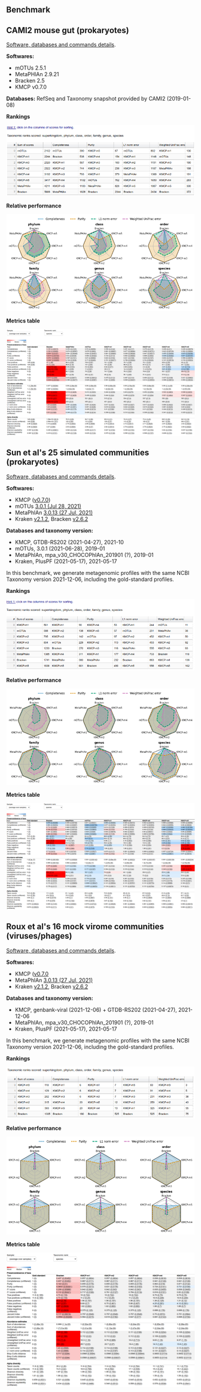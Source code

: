 ## Benchmark

## CAMI2 mouse gut (prokaryotes)

[Software, databases and commands details](https://github.com/shenwei356/kmcp/tree/main/benchmarks/cami2-mouse-gut).

**Softwares:**

- mOTUs 2.5.1
- MetaPHlAn 2.9.21
- Bracken 2.5
- KMCP v0.7.0

**Databases:** RefSeq and Taxonomy snapshot provided by CAMI2 (2019-01-08)


**Rankings**

![](cami2-mouse-gut-rankings.png)


**Relative performance**

![](cami2-mouse-gut-spider_plot_relative.png)

**Metrics table**

![](cami2-mouse-gut-metrics.png)



## Sun et al's 25 simulated communities (prokaryotes)

[Software, databases and commands details](https://github.com/shenwei356/kmcp/tree/main/benchmarks/sun2021).

**Softwares:**

- KMCP ([v0.7.0](https://github.com/shenwei356/kmcp/releases/tag/v0.7.0))
- mOTUs [3.0.1 (Jul 28, 2021)](https://github.com/motu-tool/mOTUs/releases/tag/3.0.1)
- MetaPhlAn [3.0.13 (27 Jul, 2021)](https://github.com/biobakery/MetaPhlAn/releases/tag/3.0.13)
- Kraken [v2.1.2](https://github.com/DerrickWood/kraken2/releases/tag/v2.1.2),
  Bracken [v2.6.2](https://github.com/jenniferlu717/Bracken/releases/tag/v2.6.2)

**Databases and taxonomy version:**

- KMCP,  GTDB-RS202 (2021-04-27), 2021-10
- mOTUs, 3.0.1 (2021-06-28), 2019-01
- MetaPhlAn, mpa_v30_CHOCOPhlAn_201901 (?), 2019-01
- Kraken, PlusPF (2021-05-17), 2021-05-17

In this benchmark, we generate metagenomic profiles with the same NCBI Taxonomy version 2021-12-06,
including the gold-standard profiles.

**Rankings**

![](sun2021-rankings.png)


**Relative performance**

![](sun2021-spider_plot_relative.png)

**Metrics table**

![](sun2021-metrics.png)


## Roux et al's 16 mock virome communities (viruses/phages)

[Software, databases and commands details](https://github.com/shenwei356/kmcp/tree/main/benchmarks/mock-virome).

**Softwares:**

- KMCP ([v0.7.0](https://github.com/shenwei356/kmcp/releases/tag/v0.7.0)
- MetaPhlAn [3.0.13 (27 Jul, 2021)](https://github.com/biobakery/MetaPhlAn/releases/tag/3.0.13)
- Kraken [v2.1.2](https://github.com/DerrickWood/kraken2/releases/tag/v2.1.2),
  Bracken [v2.6.2](https://github.com/jenniferlu717/Bracken/releases/tag/v2.6.2)

**Databases and taxonomy version:**

- KMCP,  genbank-viral (2021-12-06) + GTDB-RS202 (2021-04-27), 2021-12-06
- MetaPhlAn, mpa_v30_CHOCOPhlAn_201901 (?), 2019-01
- Kraken, PlusPF (2021-05-17), 2021-05-17

In this benchmark, we generate metagenomic profiles with the same NCBI Taxonomy version 2021-12-06,
including the gold-standard profiles.

**Rankings**

![](roux2016-rankings.png)


**Relative performance**

![](roux2016-spider_plot_relative.png)

**Metrics table**

![](roux2016-metrics.png)
